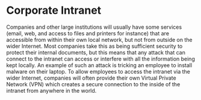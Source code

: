 [Title]: # (Corporate Intranet)
[Order]: # (26)

# Corporate Intranet

Companies and other large institutions will usually have some services (email, web, and access to files and printers for instance) that are accessible from within their own local network, but not from outside on the wider Internet. Most companies take this as being sufficient security to protect their internal documents, but this means that any attack that can connect to the intranet can access or interfere with all the information being kept locally. An example of such an attack is tricking an employee to install malware on their laptop. To allow employees to access the intranet via the wider Internet, companies will often provide their own Virtual Private Network  (VPN) which creates a secure connection to the inside of the intranet from anywhere in the world.